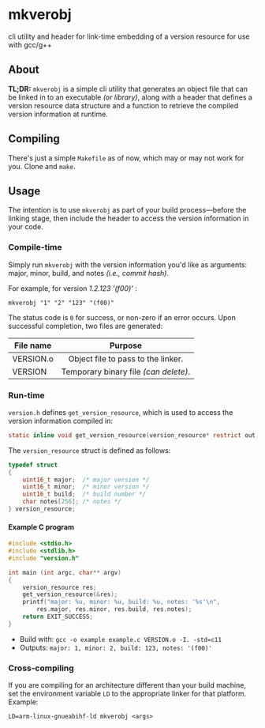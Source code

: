 # mkverobj
cli utility and header for link-time embedding of a version resource for use with gcc/g++

## About

**TL;DR:** `mkverobj` is a simple cli utility that generates an object file that can be linked in to an executable *(or library)*, along with a header that defines a version resource data structure and a function to retrieve the compiled version information at runtime.


## Compiling

There's just a simple `Makefile` as of now, which may or may not work for you. Clone and `make`.

## Usage

The intention is to use `mkverobj` as part of your build process&mdash;before the linking stage, then include the header to access the version information in your code.

### Compile-time

Simply run `mkverobj` with the version information you'd like as arguments: major, minor, build, and notes *(i.e., commit hash)*.

For example, for version *1.2.123 '(f00)'* :

`mkverobj "1" "2" "123" "(f00)"`

The status code is `0` for success, or non-zero if an error occurs. Upon successful completion, two files are generated:

| File name | Purpose |
| --------- | :-----: |
| VERSION.o | Object file to pass to the linker.
| VERSION | Temporary binary file *(can delete)*.

### Run-time

`version.h` defines `get_version_resource`, which is used to access the version information compiled in:

```c
static inline void get_version_resource(version_resource* restrict out)
```

The `version_resource` struct is defined as follows:

```c
typedef struct
{
    uint16_t major;  /* major version */
    uint16_t minor;  /* minor version */
    uint16_t build;  /* build number */
    char notes[256]; /* notes */
} version_resource;
```

#### Example C program

```c
#include <stdio.h>
#include <stdlib.h>
#include "version.h"

int main (int argc, char** argv)
{
    version_resource res;
    get_version_resource(&res);
    printf("major: %u, minor: %u, build: %u, notes: '%s'\n",
        res.major, res.minor, res.build, res.notes);
    return EXIT_SUCCESS;
}
```
- Build with: `gcc -o example example.c VERSION.o -I. -std=c11`
- Outputs: `major: 1, minor: 2, build: 123, notes: '(f00)'`

### Cross-compiling

If you are compiling for an architecture different than your build machine, set the environment variable `LD` to the appropriate linker for that platform. Example:

`LD=arm-linux-gnueabihf-ld mkverobj <args>`

